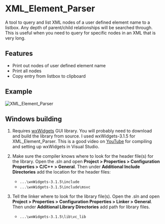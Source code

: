 # XML_Element_Parser

A tool to query and list XML nodes of a user defined element name to a listbox. Any depth of parent/child relationships will be searched through. This is useful when you need to query for specific nodes in an XML that is very long. 

## Features
* Print out nodes of user defined element name
* Print all nodes 
* Copy entry from listbox to clipboard

## Example
![XML_Element_Parser](https://user-images.githubusercontent.com/7757495/149802020-5a5eee40-cbf3-4dbe-b548-db34d3db30a6.png)

## Windows building
1. Requires [wxWidgets](https://www.wxwidgets.org/downloads/) GUI library. You will probably need to download and build the library from source. I used wxWidgets-3.1.5 for XML_Element_Parser. This is a good video on [YouTube](https://youtu.be/FOIbK4bJKS8?t=637) for compiling and setting up wxWidgets in Visual Studio.

2. Make sure the compiler knows where to look for the header file(s) for the library. Open the .sln and open **Project > Properties > Configuration Properties > C/C++ > General**. Then under **Additional Include Directories** add the location for the header files:
    -  `...\wxWidgets-3.1.5\include`
    -  `...\wxWidgets-3.1.5\include\msvc`

3. Tell the linker where to look for the library file(s). Open the .sln and open **Project > Properties > Configuration Properties > Linker > General**. Then under **Additional Library Directories** add path for library files. 
    - `...\wxWidgets-3.1.5\lib\vc_lib`
